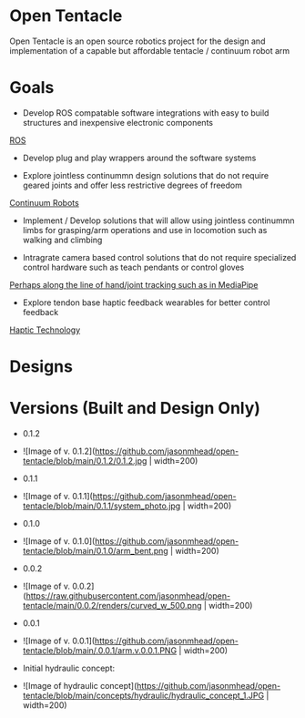 # Open Tentacle
Open Tentacle is an open source robotics project for the design and implementation of a capable but affordable tentacle / continuum robot arm

# Goals
- Develop ROS compatable software integrations with easy to build structures and inexpensive electronic components

[ROS](https://www.ros.org/)

- Develop plug and play wrappers around the software systems

- Explore jointless continummn design solutions that do not require geared joints and offer less restrictive degrees of freedom

[Continuum Robots](https://www.google.com/search?q=Continuum++Robots&hs=Uh4&channel=fs&sxsrf=ALeKk03InHyTqxbpPBT8OlIoehBswv41-g:1590844447721&source=lnms&tbm=isch&sa=X&ved=2ahUKEwjBy8ux1dvpAhVQBKYKHT8cD0MQ_AUoAXoECAwQAw&biw=1920&bih=832)

- Implement / Develop solutions that will allow using jointless continummn limbs for grasping/arm operations and use in locomotion such as walking and climbing

- Intragrate camera based control solutions that do not require specialized control hardware such as teach pendants or control gloves

[Perhaps along the line of hand/joint tracking such as in MediaPipe](https://ai.googleblog.com/2019/08/on-device-real-time-hand-tracking-with.html)

- Explore tendon base haptic feedback wearables for better control feedback  

[Haptic Technology](https://en.wikipedia.org/wiki/Haptic_technology) 

# Designs


# Versions (Built and Design Only)

- 0.1.2
- ![Image of v. 0.1.2](https://github.com/jasonmhead/open-tentacle/blob/main/0.1.2/0.1.2.jpg | width=200)

- 0.1.1
- ![Image of v. 0.1.1](https://github.com/jasonmhead/open-tentacle/blob/main/0.1.1/system_photo.jpg | width=200)

- 0.1.0
- ![Image of v. 0.1.0](https://github.com/jasonmhead/open-tentacle/blob/main/0.1.0/arm_bent.png | width=200)

- 0.0.2 
- ![Image of v. 0.0.2](https://raw.githubusercontent.com/jasonmhead/open-tentacle/main/0.0.2/renders/curved_w_500.png | width=200)

- 0.0.1
- ![Image of v. 0.0.1](https://github.com/jasonmhead/open-tentacle/blob/main/.0.0.1/arm.v.0.0.1.PNG | width=200)

- Initial hydraulic concept:
- ![Image of hydraulic concept](https://github.com/jasonmhead/open-tentacle/blob/main/concepts/hydraulic/hydraulic_concept_1.JPG | width=200)


